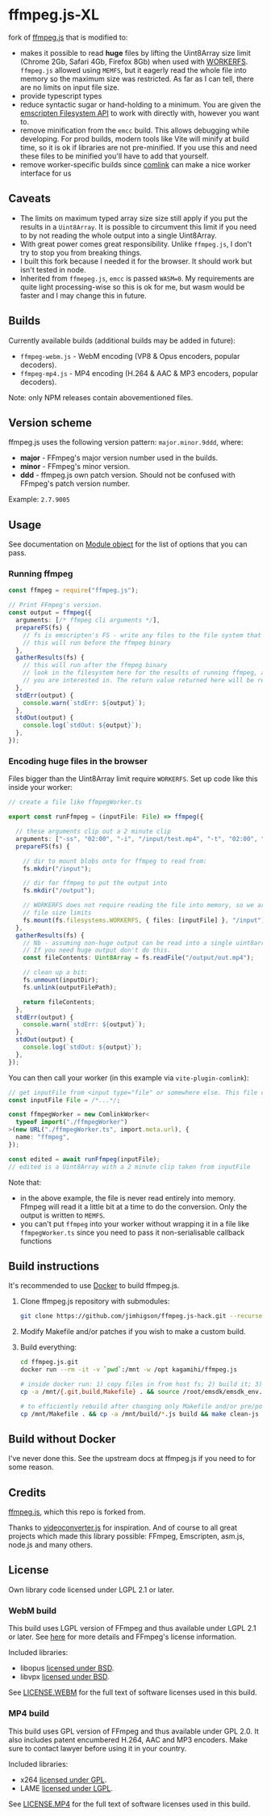 # ffmpeg.js-XL

fork of [ffmpeg.js](https://github.com/Kagami/ffmpeg.js/) that is modified to:

* makes it possible to read **huge** files by lifting the Uint8Array size limit (Chrome 2Gb, Safari 4Gb, Firefox 8Gb) when used with [WORKERFS](https://emscripten.org/docs/api_reference/Filesystem-API.html#filesystem-api-workerfs). `ffmpeg.js` allowed using `MEMFS`, but it eagerly read the whole file into memory
so the maximum size was restricted. As far as I can tell, there are no limits on
input file size.
* provide typescript types
* reduce syntactic sugar or hand-holding to a minimum. You are given the [emscripten Filesystem API](https://emscripten.org/docs/api_reference/Filesystem-API.html) to work with directly with, however you want to.
* remove minification from the `emcc` build. This allows debugging while developing. For prod builds, modern tools like Vite will minify at build time, so it is ok if libraries are not pre-minified. If you use this and need these files to be minified you'll have to add that yourself.
* remove worker-specific builds since [comlink](https://github.com/GoogleChromeLabs/comlink) can make a nice worker interface for us

## Caveats

* The limits on maximum typed array size size still apply if you put the results in a `Uint8Array`. It is possible to circumvent this limit if you need to by not reading the whole output into a single Uint8Array.
* With great power comes great responsibility. Unlike `ffmpeg.js`, I don't try to stop you from breaking things.
* I built this fork because I needed it for the browser. It should work but isn't tested in node.
* Inherited from `ffmepeg.js`, `emcc` is passed `WASM=0`. My requirements are quite light processing-wise so this is ok for me, but wasm would be faster and I may change this in future.

## Builds

Currently available builds (additional builds may be added in future):
* `ffmpeg-webm.js` - WebM encoding (VP8 & Opus encoders, popular decoders).
* `ffmpeg-mp4.js` - MP4 encoding (H.264 & AAC & MP3 encoders, popular decoders).

Note: only NPM releases contain abovementioned files.

## Version scheme

ffmpeg.js uses the following version pattern: `major.minor.9ddd`, where:
* **major** - FFmpeg's major version number used in the builds.
* **minor** - FFmpeg's minor version.
* **ddd** - ffmpeg.js own patch version. Should not be confused with FFmpeg's patch version number.

Example: `2.7.9005`

## Usage

See documentation on [Module object](https://emscripten.org/docs/api_reference/module.html#affecting-execution) for the list of options that you can pass.

### Running ffmpeg

```ts
const ffmpeg = require("ffmpeg.js");

// Print FFmpeg's version.
const output = ffmpeg({
  arguments: [/* ffmpeg cli arguments */],
  prepareFS(fs) {
    // fs is emscripten's FS - write any files to the file system that you want ffmpeg to read
    // this will run before the ffmpeg binary
  },
  gatherResults(fs) {
    // this will run after the ffmpeg binary
    // look in the filesystem here for the results of running ffmpeg, and return the file
    // you are interested in. The return value returned here will be returned by ffmpeg
  },
  stdErr(output) {
    console.warn(`stdErr: ${output}`);
  },
  stdOut(output) {
    console.log(`stdOut: ${output}`);
  },
});
```

### Encoding huge files in the browser

Files bigger than the Uint8Array limit require `WORKERFS`. Set up code like this inside your worker:

```ts
// create a file like ffmpegWorker.ts

export const runFfmpeg = (inputFile: File) => ffmpeg({

  // these arguments clip out a 2 minute clip
  arguments: ["-ss", "02:00", "-i", "/input/test.mp4", "-t", "02:00", "-c", "copy", "-avoid_negative_ts", "1",  "/output/out.mp4"],
  prepareFS(fs) {

    // dir to mount blobs onto for ffmpeg to read from:
    fs.mkdir("/input");

    // dir for ffmpeg to put the output into
    fs.mkdir("/output");

    // WORKERFS does not require reading the file into memory, so we are not subject to
    // file size limits
    fs.mount(fs.filesystems.WORKERFS, { files: [inputFile] }, "/input");
  },
  gatherResults(fs) {
    // Nb - assuming non-huge output can be read into a single uint8array.
    // If you need huge output don't do this.
    const fileContents: Uint8Array = fs.readFile("/output/out.mp4");

    // clean up a bit:
    fs.unmount(inputDir);
    fs.unlink(outputFilePath);

    return fileContents;
  },
  stdErr(output) {
    console.warn(`stdErr: ${output}`);
  },
  stdOut(output) {
    console.log(`stdOut: ${output}`);
  },
});  
```

You can then call your worker (in this example via `vite-plugin-comlink`):

```ts
// get inputFile from <input type="file" or somewhere else. This file can be any size.
const inputFile File = /*...*/;

const ffmpegWorker = new ComlinkWorker<
  typeof import("./ffmpegWorker")
>(new URL("./ffmpegWorker.ts", import.meta.url), {
  name: "ffmpeg",
});

const edited = await runFfmpeg(inputFile);
// edited is a Uint8Array with a 2 minute clip taken from inputFile
```

Note that:
* in the above example, the file is never read entirely into memory. Ffmpeg will read it a little bit at a time to do the
conversion. Only the output is written to `MEMFS`.
* you can't put `ffmpeg` into your worker without wrapping it in a file like `ffmpegWorker.ts` since you need to pass it non-serialisable callback functions

## Build instructions

It's recommended to use [Docker](https://www.docker.com/) to build ffmpeg.js.

1.  Clone ffmpeg.js repository with submodules:
    ```bash
    git clone https://github.com/jimhigson/ffmpeg.js-hack.git --recurse-submodules
    ```

2.  Modify Makefile and/or patches if you wish to make a custom build.

3.  Build everything:
    ```bash
    cd ffmpeg.js.git
    docker run --rm -it -v `pwd`:/mnt -w /opt kagamihi/ffmpeg.js

    # inside docker run: 1) copy files in from host fs; 2) build it; 3) copy result back to host fs
    cp -a /mnt/{.git,build,Makefile} . && source /root/emsdk/emsdk_env.sh && make && cp ffmpeg*.js /mnt

    # to efficiently rebuild after changing only Makefile and/or pre/post js:
    cp /mnt/Makefile . && cp -a /mnt/build/*.js build && make clean-js ffmpeg-mp4.js && cp ffmpeg*.js /mnt
    ```

## Build without Docker

I've never done this. See the upstream docs at ffmpeg.js if you need to for some reason.

## Credits

[ffmpeg.js](https://github.com/Kagami/ffmpeg.js/), which this repo is forked from.

Thanks to [videoconverter.js](https://bgrins.github.io/videoconverter.js/) for inspiration. And of course to all great projects which made this library possible: FFmpeg, Emscripten, asm.js, node.js and many others.

## License

Own library code licensed under LGPL 2.1 or later.

### WebM build

This build uses LGPL version of FFmpeg and thus available under LGPL 2.1 or later. See [here](https://www.ffmpeg.org/legal.html) for more details and FFmpeg's license information.

Included libraries:
* libopus [licensed under BSD](https://git.xiph.org/?p=opus.git;a=blob;f=COPYING).
* libvpx [licensed under BSD](https://chromium.googlesource.com/webm/libvpx/+/master/LICENSE).

See [LICENSE.WEBM](https://github.com/Kagami/ffmpeg.js/blob/master/LICENSE.WEBM) for the full text of software licenses used in this build.

### MP4 build

This build uses GPL version of FFmpeg and thus available under GPL 2.0. It also includes patent encumbered H.264, AAC and MP3 encoders. Make sure to contact lawyer before using it in your country.

Included libraries:
* x264 [licensed under GPL](https://git.videolan.org/?p=x264.git;a=blob;f=COPYING).
* LAME [licensed under LGPL](https://github.com/rbrito/lame/blob/origin/COPYING).

See [LICENSE.MP4](https://github.com/Kagami/ffmpeg.js/blob/master/LICENSE.MP4) for the full text of software licenses used in this build.
